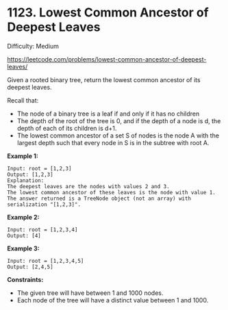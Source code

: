 # 1123. Lowest Common Ancestor of Deepest Leaves

Difficulty: Medium

https://leetcode.com/problems/lowest-common-ancestor-of-deepest-leaves/

Given a rooted binary tree, return the lowest common ancestor of its deepest leaves.

Recall that:

* The node of a binary tree is a leaf if and only if it has no children
* The depth of the root of the tree is 0, and if the depth of a node is d, the depth of each of its children is d+1.
* The lowest common ancestor of a set S of nodes is the node A with the largest depth such that every node in S is in the subtree with root A.

**Example 1:**
```
Input: root = [1,2,3]
Output: [1,2,3]
Explanation: 
The deepest leaves are the nodes with values 2 and 3.
The lowest common ancestor of these leaves is the node with value 1.
The answer returned is a TreeNode object (not an array) with serialization "[1,2,3]".
```

**Example 2:**
```
Input: root = [1,2,3,4]
Output: [4]
```

**Example 3:**
```
Input: root = [1,2,3,4,5]
Output: [2,4,5]
```

**Constraints:**

* The given tree will have between 1 and 1000 nodes.
* Each node of the tree will have a distinct value between 1 and 1000.
